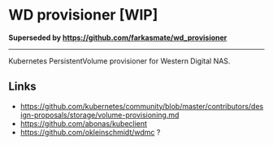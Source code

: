 # WD provisioner [WIP]

**Superseded by https://github.com/farkasmate/wd_provisioner**

---

Kubernetes PersistentVolume provisioner for Western Digital NAS.

## Links

- https://github.com/kubernetes/community/blob/master/contributors/design-proposals/storage/volume-provisioning.md
- https://github.com/abonas/kubeclient
- https://github.com/okleinschmidt/wdmc ?
